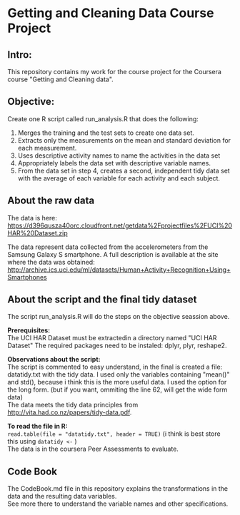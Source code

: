 
Getting and Cleaning Data Course Project
=====================================

Intro:
------------
This repository contains my work for the course project for the Coursera course "Getting and Cleaning data".

Objective:
-----------
Create one R script called run_analysis.R that does the following:

1. Merges the training and the test sets to create one data set.
2. Extracts only the measurements on the mean and standard deviation for each measurement. 
3. Uses descriptive activity names to name the activities in the data set
4. Appropriately labels the data set with descriptive variable names. 
5. From the data set in step 4, creates a second, independent tidy data set with the average of each variable for each activity and each subject.

About the raw data
------------------
The data is here:  
https://d396qusza40orc.cloudfront.net/getdata%2Fprojectfiles%2FUCI%20HAR%20Dataset.zip

The data represent data collected from the accelerometers from the Samsung Galaxy S smartphone. A full description is available at the site where the data was obtained:  
http://archive.ics.uci.edu/ml/datasets/Human+Activity+Recognition+Using+Smartphones

About the script and the final tidy dataset
-------------------------------------
The script run_analysis.R will do the steps on the objective seassion above.

**Prerequisites:**  
The UCI HAR Dataset must be extractedin a directory named "UCI HAR Dataset"
The required packages need to be instaled: dplyr, plyr, reshape2.

**Observations about the script:**  
The script is commented to easy understand, in the final is created a file: datatidy.txt with the tidy data.
I used only the variables containing "mean()" and std(), because i think this is the more useful data.
I used the option for the long form. (but if you want, ommiting the line 62, will get the wide form data)  
The data meets the tidy data principles from http://vita.had.co.nz/papers/tidy-data.pdf.

**To read the file in R:**  
`read.table(file = "datatidy.txt", header = TRUE)` (i think is best store this using `datatidy <-` )  
The data is in the coursera Peer Assessments to evaluate.  

Code Book
-------------------
The CodeBook.md file in this repository explains the transformations in the data and the resulting data variables.  
See more there to understand the variable names and other specifications.
